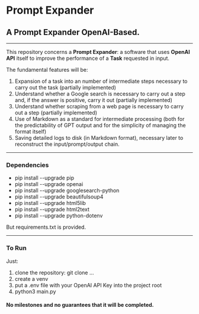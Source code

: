 # Prompt Expander

## A Prompt Expander OpenAI-Based.

---

This repository concerns a **Prompt Expander**: a software that uses **OpenAI API** itself to improve the performance of a **Task** requested in input.

The fundamental features will be:
1) Expansion of a task into an number of intermediate steps necessary to carry out the task (partially implemented)
2) Understand whether a Google search is necessary to carry out a step and, if the answer is positive, carry it out (partially implemented)
3) Understand whether scraping from a web page is necessary to carry out a step (partially implemented)
4) Use of Markdown as a standard for intermediate processing (both for the predictability of GPT output and for the simplicity of managing the format itself)
5) Saving detailed logs to disk (in Markdown format), necessary later to reconstruct the input/prompt/output chain.

---

### Dependencies
- pip install --upgrade pip
- pip install --upgrade openai
- pip install --upgrade googlesearch-python
- pip install --upgrade beautifulsoup4
- pip install --upgrade html5lib
- pip install --upgrade html2text
- pip install --upgrade python-dotenv

But requirements.txt is provided.

---

### To Run
Just:
1) clone the repository: git clone ...
2) create a venv
3) put a .env file with your OpenAI API Key into the project root
4) python3 main.py


#### No milestones and no guarantees that it will be completed.
